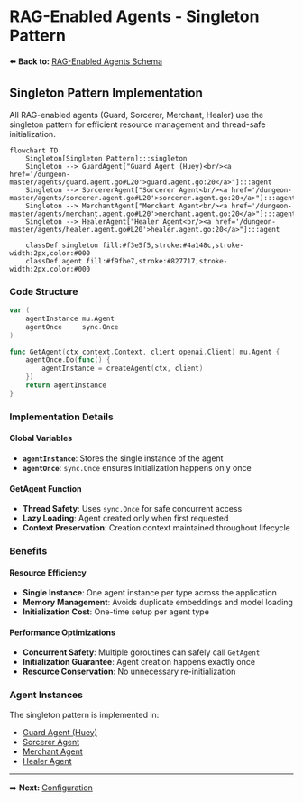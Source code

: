 # RAG-Enabled Agents - Singleton Pattern

⬅️ **Back to:** [RAG-Enabled Agents Schema](200-rag-enabled-agents-schema.md)

## Singleton Pattern Implementation

All RAG-enabled agents (Guard, Sorcerer, Merchant, Healer) use the singleton pattern for efficient resource management and thread-safe initialization.

```mermaid
flowchart TD
    Singleton[Singleton Pattern]:::singleton
    Singleton --> GuardAgent["Guard Agent (Huey)<br/><a href='/dungeon-master/agents/guard.agent.go#L20'>guard.agent.go:20</a>"]:::agent
    Singleton --> SorcererAgent["Sorcerer Agent<br/><a href='/dungeon-master/agents/sorcerer.agent.go#L20'>sorcerer.agent.go:20</a>"]:::agent
    Singleton --> MerchantAgent["Merchant Agent<br/><a href='/dungeon-master/agents/merchant.agent.go#L20'>merchant.agent.go:20</a>"]:::agent
    Singleton --> HealerAgent["Healer Agent<br/><a href='/dungeon-master/agents/healer.agent.go#L20'>healer.agent.go:20</a>"]:::agent

    classDef singleton fill:#f3e5f5,stroke:#4a148c,stroke-width:2px,color:#000
    classDef agent fill:#f9fbe7,stroke:#827717,stroke-width:2px,color:#000
```

### Code Structure

```go
var (
    agentInstance mu.Agent
    agentOnce     sync.Once
)

func GetAgent(ctx context.Context, client openai.Client) mu.Agent {
    agentOnce.Do(func() {
        agentInstance = createAgent(ctx, client)
    })
    return agentInstance
}
```

### Implementation Details

#### Global Variables
- **`agentInstance`**: Stores the single instance of the agent
- **`agentOnce`**: `sync.Once` ensures initialization happens only once

#### GetAgent Function
- **Thread Safety**: Uses `sync.Once` for safe concurrent access
- **Lazy Loading**: Agent created only when first requested
- **Context Preservation**: Creation context maintained throughout lifecycle

### Benefits

#### Resource Efficiency
- **Single Instance**: One agent instance per type across the application
- **Memory Management**: Avoids duplicate embeddings and model loading
- **Initialization Cost**: One-time setup per agent type

#### Performance Optimizations
- **Concurrent Safety**: Multiple goroutines can safely call `GetAgent`
- **Initialization Guarantee**: Agent creation happens exactly once
- **Resource Conservation**: No unnecessary re-initialization

### Agent Instances

The singleton pattern is implemented in:
- [Guard Agent (Huey)](guard.agent.go:20)
- [Sorcerer Agent](sorcerer.agent.go:20)
- [Merchant Agent](merchant.agent.go:20)
- [Healer Agent](healer.agent.go:20)

---

➡️ **Next:** [Configuration](202-rag-enabled-agents-configuration.md)